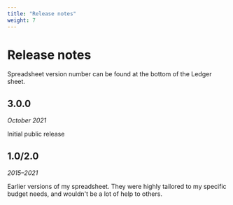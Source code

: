 ```yaml
---
title: "Release notes"
weight: 7
---
```


# Release notes

Spreadsheet version number can be found at the bottom of the Ledger sheet.

## 3.0.0
_October 2021_

Initial public release

## 1.0/2.0

_2015–2021_

Earlier versions of my spreadsheet.
They were highly tailored to my specific budget needs, and wouldn't be a lot of help to others.
